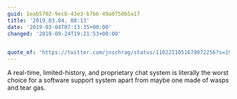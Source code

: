 ```yaml
---
guid: 1eab5702-9ecb-43e3-b7b6-49a0750b5a17
title: '2019.03.04, 08:13'
date: '2019-03-04T07:13:35+00:00'
changed: '2019-09-24T19:21:53+00:00'


quote_of: 'https://twitter.com/jnschrag/status/1102211051679072256?s=19'
---
```


A real-time, limited-history, and proprietary chat system is literally the worst choice for a software support system apart from maybe one made of wasps and tear gas.
